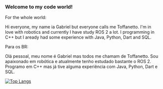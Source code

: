 ### Welcome to my code world!

For the whole world:

Hi everyone, my name ia Gabriel but everyone calls me Toffanetto. I'm in love with robotics and currently I have study ROS 2 a lot. I programming in C++ but I aready had some experience with Java, Python, Dart and SQL.

Para os BR:

Olá pessoal, meu nome é Gabriel mas todos me chamam de Toffanetto. Sou apaixonado em robótica e atualmente tenho estudado bastante o ROS 2. Programo em C++ mas já tive alguma experiência com Java, Python, Dart e SQL. 

[![Top Langs](https://github-readme-stats.vercel.app/api/top-langs/?username=toffanetto&theme=radical)](https://github.com/anuraghazra/github-readme-stats)

<!--
**toffanetto/toffanetto** is a ✨ _special_ ✨ repository because its `README.md` (this file) appears on your GitHub profile.

Here are some ideas to get you started:

- 🔭 I’m currently working on ...
- 🌱 I’m currently learning ...
- 👯 I’m looking to collaborate on ...
- 🤔 I’m looking for help with ...
- 💬 Ask me about ...
- 📫 How to reach me: ...
- 😄 Pronouns: ...
- ⚡ Fun fact: ...
-->
